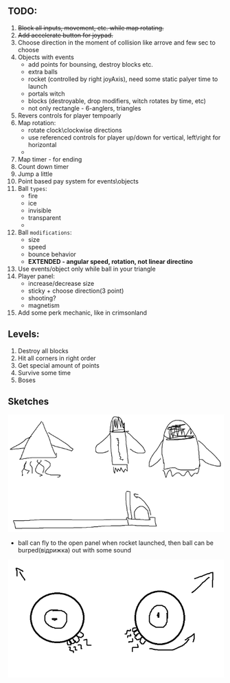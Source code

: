## TODO:
1. ~~Block all inputs, movement, etc. while map rotating.~~
2. ~~Add accelerate button for joypad.~~
3. Choose direction in the moment of collision like arrove and few sec to choose
4. Objects with events
   - add points for bounsing, destroy blocks etc.
   - extra balls
   - rocket (controlled by right joyAxis), need some static palyer time to launch
   - portals witch 
   - blocks (destroyable, drop modifiers, witch rotates by time, etc)
   - not only rectangle - 6-anglers, triangles
5. Revers controls for player tempoarly
6. Map rotation:
   - rotate clock\clockwise directions
   - use referenced controls for player up/down for vertical, left\right for horizontal
   - 
7. Map timer - for ending
8. Count down timer
9. Jump a little
10. Point based pay system for events\objects
11. Ball ```types```:
    - fire
    - ice
    - invisible
    - transparent
    - 
12. Ball ```modifications```:
    - size
    - speed
    - bounce behavior
    - **EXTENDED - angular speed, rotation, not linear directino**
13. Use events/object only while ball in your triangle
14. Player panel:
    - increase/decrease size
    - sticky + choose direction(3 point)
    - shooting?
    - magnetism
15. Add some perk mechanic, like in crimsonland

## Levels:

1. Destroy all blocks
2. Hit all corners in right order
3. Get special amount of points
4. Survive some time
5. Boses

## Sketches

![Alt text](docs/rocket_template.png)
* ball can fly to the open panel when rocket launched, then ball can be burped(відрижка) out with some sound

![Alt text](docs/rocket_template_2.png)





